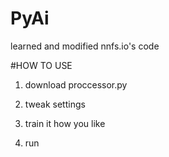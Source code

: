 # PyAi
learned and modified nnfs.io's code

#HOW TO USE
1. download proccessor.py

2. tweak settings

3. train it how you like

4. run
